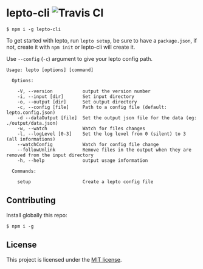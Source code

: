 # lepto-cli ![Travis CI](https://img.shields.io/travis/leptojs/lepto-cli.svg)

```shell
$ npm i -g lepto-cli
```

To get started with lepto, run `lepto setup`, be sure to have a `package.json`, if not, create it with `npm init` or lepto-cli will create it.

Use `--config` (`-c`) argument to give your lepto config path.

```
Usage: lepto [options] [command]

  Options:

    -V, --version           output the version number
    -i, --input [dir]       Set input directory
    -o, --output [dir]      Set output directory
    -c, --config [file]     Path to a config file (default: lepto.config.json)
    -d --dataOutput [file]  Set the output json file for the data (eg: ./output/data.json)
    -w, --watch             Watch for files changes
    -l, --logLevel [0-3]    Set the log level from 0 (silent) to 3 (all informations)
    --watchConfig           Watch for config file change
    --followUnlink          Remove files in the output when they are removed from the input directory
    -h, --help              output usage information

  Commands:

    setup                   Create a lepto config file
```

## Contributing

Install globally this repo:

```shell
$ npm i -g
```

## License

This project is licensed under the [MIT license](LICENSE).
